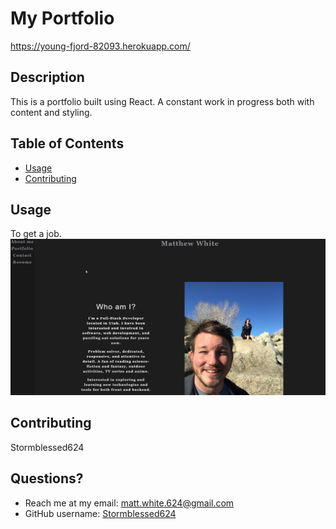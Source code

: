 
  # My Portfolio
  https://young-fjord-82093.herokuapp.com/

  ## Description
  This is a portfolio built using React. A constant work in progress both with content and styling.

  ## Table of Contents
  * [Usage](#usage)
  * [Contributing](#contributing)
  

  ## Usage
  To get a job.
  ![alt text](src/assets/images/react-portfolio-screenshot.png)



  ## Contributing
  Stormblessed624
  

  ## Questions?
  - Reach me at my email: matt.white.624@gmail.com
  - GitHub username: [Stormblessed624](https://github.com/Stormblessed624/)

  

